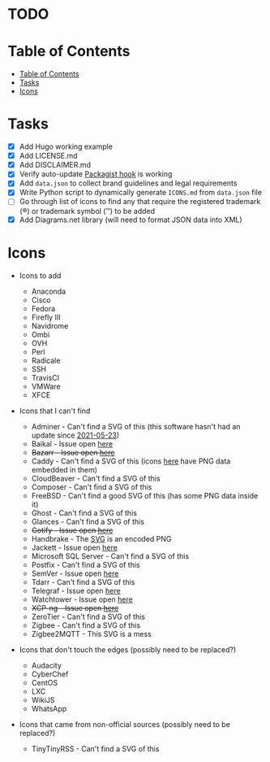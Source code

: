 # TODO

# Table of Contents
- [Table of Contents](#table-of-contents)
- [Tasks](#tasks)
- [Icons](#icons)

# Tasks
- [x] Add Hugo working example
- [x] Add LICENSE.md
- [x] Add DISCLAIMER.md
- [x] Verify auto-update [Packagist hook](https://packagist.org/about#how-to-update-packages) is working
- [x] Add `data.json` to collect brand guidelines and legal requirements
- [x] Write Python script to dynamically generate `ICONS.md` from `data.json` file
- [ ] Go through list of icons to find any that require the registered trademark (®) or trademark symbol (™) to be added
- [x] Add Diagrams.net library (will need to format JSON data into XML)

# Icons
- Icons to add
  - Anaconda
  - Cisco
  - Fedora
  - Firefly III
  - Navidrome
  - Ombi
  - OVH
  - Perl
  - Radicale
  - SSH
  - TravisCI
  - VMWare
  - XFCE

- Icons that I can't find
  - Adminer - Can't find a SVG of this (this software hasn't had an update since [2021-05-23](https://github.com/vrana/adminer/commit/88647b93e467210f270340e758af6771e2c5638a))
  - Baikal - Issue open [here](https://github.com/sabre-io/Baikal/issues/1143)
  - ~~Bazarr - Issue open [here](https://github.com/morpheus65535/bazarr/issues/2020)~~
  - Caddy - Can't find a SVG of this (icons [here](https://github.com/caddyserver/website/tree/master/src/resources/images) have PNG data embedded in them)
  - CloudBeaver - Can't find a SVG of this
  - Composer - Can't find a SVG of this
  - FreeBSD - Can't find a good SVG of this  (has some PNG data inside it)
  - Ghost - Can't find a SVG of this
  - Glances - Can't find a SVG of this
  - ~~Gotify - Issue open [here](https://github.com/gotify/website/issues/67)~~
  - Handbrake - The [SVG](https://github.com/HandBrake/HandBrake/blob/master/gtk/src/hb-icon.svg) is an encoded PNG
  - Jackett - Issue open [here](https://github.com/Jackett/Jackett/issues/13789)
  - Microsoft SQL Server - Can't find a SVG of this
  - Postfix - Can't find a SVG of this
  - SemVer - Issue open [here](https://github.com/semver/semver.org/issues/399)
  - Tdarr - Can't find a SVG of this
  - Telegraf - Issue open [here](https://github.com/influxdata/telegraf/issues/12327)
  - Watchtower - Issue open [here](https://github.com/containrrr/watchtower/issues/1510)
  - ~~XCP-ng - Issue open [here](https://github.com/xcp-ng/xcp/issues/583)~~
  - ZeroTier - Can't find a SVG of this
  - Zigbee - Can't find a SVG of this
  - Zigbee2MQTT - This SVG is a mess

- Icons that don't touch the edges (possibly need to be replaced?)
  - Audacity
  - CyberChef
  - CentOS
  - LXC
  - WikiJS
  - WhatsApp

- Icons that came from non-official sources (possibly need to be replaced?)
  - TinyTinyRSS - Can't find a SVG of this
